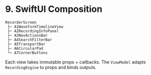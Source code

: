 # 9. SwiftUI Composition

```
RecorderScreen
 ├─ A1WaveformTimelineView
 ├─ A2RecordingInfoPanel
 ├─ A3NavActionsBar
 ├─ A4SearchFilterBar
 ├─ A5TransportBar
 ├─ A6CircularPad
 └─ A7CornerButtons
```

Each view takes immutable props + callbacks.
The `ViewModel` adapts `RecordingEngine` to props and binds outputs.